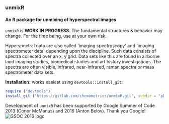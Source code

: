 ### unmixR
#### An R package for unmixing of hyperspectral images

`unmixR` is **WORK IN PROGRESS**.  The fundamental structures & behavior may change. For the time being, use at your own risk.

Hyperspectral data are also called 'imaging spectroscopy' and 'imaging spectrometer data' depending upon the discipline.  Such data consists of spectra collected over an x, y grid.  Data sets like this are found in airborne land imaging studies, biomedical studies and art history investigations.  The spectra are often visible, infrared, near-infrared, raman spectra or mass spectrometer data sets.

**Installation:** works easiest using `devtools::install_git`:

```r
require ("devtools")
install_git ("https://gitlab.com/chemometrics/unmixR.git", subdir = "pkg/unmixR")
```

Development of `unmixR` has been supported by Google Summer of Code 2013 (Conor McManus) and 2016 (Anton Belov).  Thank you Google!
![GSOC 2016 logo](https://gitlab.com/chemometrics/unmixR/raw/master/GSOC2016Logo.jpg)
